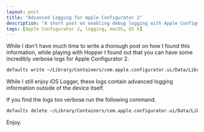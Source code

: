 ```yaml
---
layout: post
title: "Advanced Logging for Apple Configurator 2"
description: "A short post on enabling debug logging with Apple Configurator 2."
tags: [Apple Configurator 2, logging, macOS, OS X]
---
```


While I don't have much time to write a thorough post on how I found this information, while playing with Hopper I found out that you can have some incredibly verbose logs for Apple Configurator 2.

```bash
defaults write ~/Library/Containers/com.apple.configurator.ui/Data/Library/Preferences/com.apple.configurator.ui.plist ACULogLevel -string ALL
```

While I still enjoy iOS Logger, these logs contain advanced logging information outside of the device itself.

If you find the logs too verbose run the following command.

```bash
defaults delete ~/Library/Containers/com.apple.configurator.ui/Data/Library/Preferences/com.apple.configurator.ui.plist ACULogLevel
```

Enjoy.